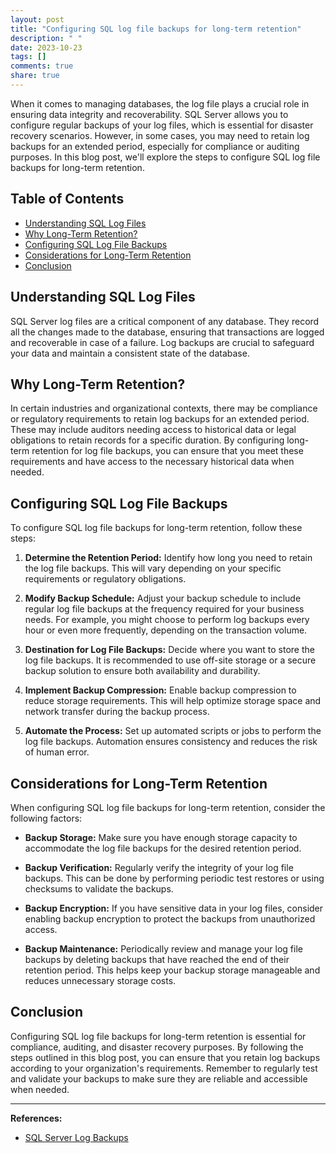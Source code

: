 ```yaml
---
layout: post
title: "Configuring SQL log file backups for long-term retention"
description: " "
date: 2023-10-23
tags: []
comments: true
share: true
---
```


When it comes to managing databases, the log file plays a crucial role in ensuring data integrity and recoverability. SQL Server allows you to configure regular backups of your log files, which is essential for disaster recovery scenarios. However, in some cases, you may need to retain log backups for an extended period, especially for compliance or auditing purposes. In this blog post, we'll explore the steps to configure SQL log file backups for long-term retention.

## Table of Contents
- [Understanding SQL Log Files](#understanding-sql-log-files)
- [Why Long-Term Retention?](#why-long-term-retention)
- [Configuring SQL Log File Backups](#configuring-sql-log-file-backups)
- [Considerations for Long-Term Retention](#considerations-for-long-term-retention)
- [Conclusion](#conclusion)

## Understanding SQL Log Files

SQL Server log files are a critical component of any database. They record all the changes made to the database, ensuring that transactions are logged and recoverable in case of a failure. Log backups are crucial to safeguard your data and maintain a consistent state of the database.

## Why Long-Term Retention?

In certain industries and organizational contexts, there may be compliance or regulatory requirements to retain log backups for an extended period. These may include auditors needing access to historical data or legal obligations to retain records for a specific duration. By configuring long-term retention for log file backups, you can ensure that you meet these requirements and have access to the necessary historical data when needed.

## Configuring SQL Log File Backups

To configure SQL log file backups for long-term retention, follow these steps:

1. **Determine the Retention Period:** Identify how long you need to retain the log file backups. This will vary depending on your specific requirements or regulatory obligations.

2. **Modify Backup Schedule:** Adjust your backup schedule to include regular log file backups at the frequency required for your business needs. For example, you might choose to perform log backups every hour or even more frequently, depending on the transaction volume.

3. **Destination for Log File Backups:** Decide where you want to store the log file backups. It is recommended to use off-site storage or a secure backup solution to ensure both availability and durability.

4. **Implement Backup Compression:** Enable backup compression to reduce storage requirements. This will help optimize storage space and network transfer during the backup process.

5. **Automate the Process:** Set up automated scripts or jobs to perform the log file backups. Automation ensures consistency and reduces the risk of human error.

## Considerations for Long-Term Retention

When configuring SQL log file backups for long-term retention, consider the following factors:

- **Backup Storage:** Make sure you have enough storage capacity to accommodate the log file backups for the desired retention period.

- **Backup Verification:** Regularly verify the integrity of your log file backups. This can be done by performing periodic test restores or using checksums to validate the backups.

- **Backup Encryption:** If you have sensitive data in your log files, consider enabling backup encryption to protect the backups from unauthorized access.

- **Backup Maintenance:** Periodically review and manage your log file backups by deleting backups that have reached the end of their retention period. This helps keep your backup storage manageable and reduces unnecessary storage costs.

## Conclusion

Configuring SQL log file backups for long-term retention is essential for compliance, auditing, and disaster recovery purposes. By following the steps outlined in this blog post, you can ensure that you retain log backups according to your organization's requirements. Remember to regularly test and validate your backups to make sure they are reliable and accessible when needed.

---

**References:**
- [SQL Server Log Backups](https://docs.microsoft.com/en-us/sql/relational-databases/backup-restore/sql-server-transaction-log-backups?view=sql-server-ver15)